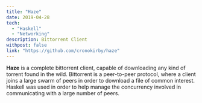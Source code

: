 ```yaml
---
title: "Haze"
date: 2019-04-28
tech:
  - "Haskell"
  - "Networking"
description: Bittorrent Client
withpost: false
link: "https://github.com/cronokirby/haze"
---
```


**Haze** is a complete bittorrent client, capable of downloading any kind
of torrent found in the wild. Bittorrent is a peer-to-peer protocol, where a client
joins a large swarm of peers in order to download a file of common interest. Haskell was
used in order to help manage the concurrency involved in communicating with a large number of
peers.
<!--more-->